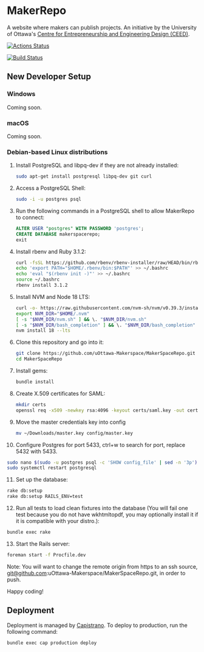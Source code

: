 # MakerRepo

A website where makers can publish projects. An initiative by the University of Ottawa's
[Centre for Entrepreneurship and Engineering Design (CEED)](https://engineering.uottawa.ca/CEED).

[![Actions Status](https://github.com/uOttawa-Makerspace/MakerSpaceRepo/workflows/CI/badge.svg)](https://github.com/uOttawa-Makerspace/MakerSpaceRepo/actions)

[![Build Status](https://travis-ci.com/uOttawa-Makerspace/MakerSpaceRepo.svg?branch=master)](https://travis-ci.com/uOttawa-Makerspace/MakerSpaceRepo)

## New Developer Setup

### Windows

Coming soon.

### macOS

Coming soon.

### Debian-based Linux distributions

1. Install PostgreSQL and libpq-dev if they are not already installed:

   ```bash
   sudo apt-get install postgresql libpq-dev git curl
   ```
   
2. Access a PostgreSQL Shell:

   ```bash
   sudo -i -u postgres psql
   ```

3. Run the following commands in a PostgreSQL shell to allow MakerRepo to connect:

   ```SQL
   ALTER USER "postgres" WITH PASSWORD 'postgres';
   CREATE DATABASE makerspacerepo;
   exit
   ```
   
4. Install rbenv and Ruby 3.1.2:

   ```bash
   curl -fsSL https://github.com/rbenv/rbenv-installer/raw/HEAD/bin/rbenv-installer | bash
   echo 'export PATH="$HOME/.rbenv/bin:$PATH"' >> ~/.bashrc
   echo 'eval "$(rbenv init -)"' >> ~/.bashrc
   source ~/.bashrc
   rbenv install 3.1.2
   ```
   
5. Install NVM and Node 18 LTS:
   
   ```bash
   curl -o- https://raw.githubusercontent.com/nvm-sh/nvm/v0.39.3/install.sh | bash
   export NVM_DIR="$HOME/.nvm"
   [ -s "$NVM_DIR/nvm.sh" ] && \. "$NVM_DIR/nvm.sh"
   [ -s "$NVM_DIR/bash_completion" ] && \. "$NVM_DIR/bash_completion"
   nvm install 18 --lts
   ```
   
6. Clone this repository and go into it:

   ```bash
   git clone https://github.com/uOttawa-Makerspace/MakerSpaceRepo.git
   cd MakerSpaceRepo
   ```

7. Install gems:

   ```bash
   bundle install
   ```
   
8. Create X.509 certificates for SAML:

   ```bash
   mkdir certs
   openssl req -x509 -newkey rsa:4096 -keyout certs/saml.key -out certs/saml.crt -days 365 -nodes
   ```
 
9. Move the master credentials key into config
   
   ```bash
   mv ~/Downloads/master.key config/master.key
   ```
   
10. Configure Postgres for port 5433, ctrl+w to search for port, replace 5432 with 5433. 
   ```bash
   sudo nano $(sudo -u postgres psql -c 'SHOW config_file' | sed -n '3p')
   sudo systemctl restart postgresql
   ```
11. Set up the database:

   ```bash
   rake db:setup
   rake db:setup RAILS_ENV=test
   ```
12. Run all tests to load clean fixtures into the database (You will fail one test because you do not have wkhtmltopdf, you may optionally install it if it is compatible with your distro.):

   ```bash
   bundle exec rake
   ```

13. Start the Rails server:

   ```bash
   foreman start -f Procfile.dev
   ```
   
Note: You will want to change the remote origin from https to an ssh source, git@github.com:uOttawa-Makerspace/MakerSpaceRepo.git, in order to push.

Happy coding!

## Deployment

Deployment is managed by [Capistrano](https://github.com/capistrano/capistrano). To deploy to production, run the following command:

```bash
bundle exec cap production deploy
```
